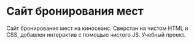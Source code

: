 # Сайт бронирования мест
Сайт бронирования мест на киносеанс. Сверстан на чистом HTML и CSS, добавлен интерактив с помощью чистого JS.
Учебный проект.